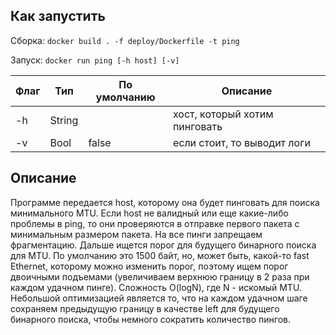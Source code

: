 ## Как запустить

Сборка: `docker build . -f deploy/Dockerfile -t ping`

Запуск: `docker run ping [-h host] [-v]`

| Флаг | Тип | По умолчанию | Описание |
| --- | --- | --- | --- |
| -h | String || хост, который хотим пинговать |
| -v | Bool | false |если стоит, то выводит логи |

## Описание

Программе передается host, которому она будет пинговать для поиска минимального MTU. Если host не валидный или еще какие-либо проблемы в ping, то они проверяются в отправке первого пакета с минимальным размером пакета. На все пинги запрещаем фрагментацию. Дальше ищется порог для будущего бинарного поиска для MTU. По умолчанию это 1500 байт, но, может быть, какой-то fast Ethernet, которому можно изменить порог, поэтому ищем порог двоичными подъемами (увеличиваем верхнюю границу в 2 раза при каждом удачном пинге). Сложность O(logN), где N - искомый MTU. Небольшой оптимизацией является то, что на каждом удачном шаге сохраняем предыдущую границу в качестве left для будущего бинарного поиска, чтобы немного сократить количество пингов. 
